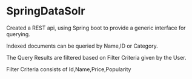 # SpringDataSolr
Created a REST api, using Spring boot to provide a generic interface for querying.

Indexed documents can be queried by Name,ID or Category.

The Query Results are filtered based on Filter Criteria given by the User.

Filter Criteria consists of Id,Name,Price,Popularity
